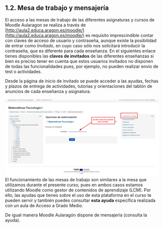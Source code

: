## 1.2. Mesa de trabajo y mensajería

El acceso a las mesas de trabajo de las diferentes asignaturas y cursos de Moodle Aularagon se realiza a través de [http://aula2.educa.aragon.es/moodle/](http://aula2.educa.aragon.es/moodle/) es requisito imprescindible contar con claves de acceso de usuario y contraseña, aunque existe la posibilidad de entrar como _Invitado_, en cuyo caso sólo nos solicitará introducir la contraseña, que es diferente para cada enseñanza. En el siguientes enlace tienes disponibles las **claves de invitados** de las diferentes enseñanzas si bien es preciso tener en cuenta que estos usuarios invitados no disponen de todas las funcionalidades pues, por ejemplo, no pueden realizar envío de test o actividades.

Desde la página de inicio de invitado se puede acceder a las ayudas, fechas y plazos de entrega de actividades, tutorías y orientaciones del tablón de anuncios de cada enseñanza y asignatura.

![](/assets/Inicio_invitado.png)El funcionamiento de las mesas de trabajo son similares a la mesa que utilizamos durante el presente curso, pues en ambos casos estamos utilizando Moodle como gestor de contenidos de aprendizaje \(LCM\). Por ello, las ayudas que tienes sobre el uso de esta plataforma en el curso te pueden servir y también puedes consultar **esta ayuda** específica realizada con un aula de Acceso a Grado Medio.

De igual manera Moodle Aularagón dispone de mensajería \(consulta la ayuda\).

